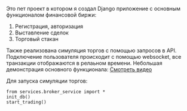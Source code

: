 Это пет проект в котором я создал Django приложение с основным функционалом финансовой биржи:
1. Регистрация, авторизация
2. Выставление сделок
3. Торговый стакан

Также реализована симуляция торгов с помощью запросов в API. Подключение пользователя происходит с помощью websocket, все транзакции отображаются в релаьном времени.
Небольшая демонстрация основного функционала:
[Смотреть видео](https://youtu.be/4kOOofbJFzY)

Для запуска симуляции торгов:
```
from services.broker_service import *
init_db()
start_trading()
```

